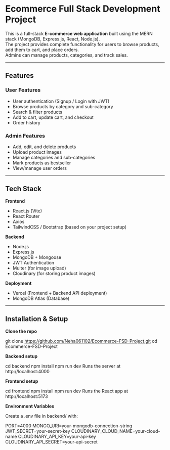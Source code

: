 #  Ecommerce Full Stack Development Project

This is a full-stack **E-commerce web application** built using the MERN stack (MongoDB, Express.js, React, Node.js).      
The project provides complete functionality for users to browse products, add them to cart, and place orders.      
Admins can manage products, categories, and track sales.     

---

## Features   

### User Features  
- User authentication (Signup / Login with JWT)    
- Browse products by category and sub-category    
- Search & filter products               
- Add to cart, update cart, and checkout     
- Order history      

### Admin Features    
- Add, edit, and delete products   
- Upload product images               
- Manage categories and sub-categories     
- Mark products as bestseller    
- View/manage user orders      

---

## Tech Stack     

**Frontend**     
- React.js (Vite)   
- React Router   
- Axios                                                
- TailwindCSS / Bootstrap (based on your project setup)      

**Backend**    
- Node.js         
- Express.js        
- MongoDB + Mongoose   
- JWT Authentication         
- Multer (for image upload)                
- Cloudinary (for storing product images)           
                           
**Deployment**           
- Vercel (Frontend + Backend API deployment)     
- MongoDB Atlas (Database)            

---           

## Installation & Setup

**Clone the repo**
   
   git clone https://github.com/Neha061102/Ecommerce-FSD-Project.git
   cd Ecommerce-FSD-Project

**Backend setup**

cd backend
npm install
npm run dev
Runs the server at http://localhost:4000

**Frontend setup**

cd frontend
npm install
npm run dev
Runs the React app at http://localhost:5173

**Environment Variables**

Create a .env file in backend/ with:

PORT=4000
MONGO_URI=your-mongodb-connection-string
JWT_SECRET=your-secret-key
CLOUDINARY_CLOUD_NAME=your-cloud-name
CLOUDINARY_API_KEY=your-api-key
CLOUDINARY_API_SECRET=your-api-secret



